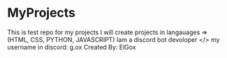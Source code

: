 # MyProjects
This is test repo for my projects
I will create projects in langauages => (HTML, CSS, PYTHON, JAVASCRIPT)
Iam a discord bot devoloper </>
my username in discord: g.ox
Created By: ElGox
